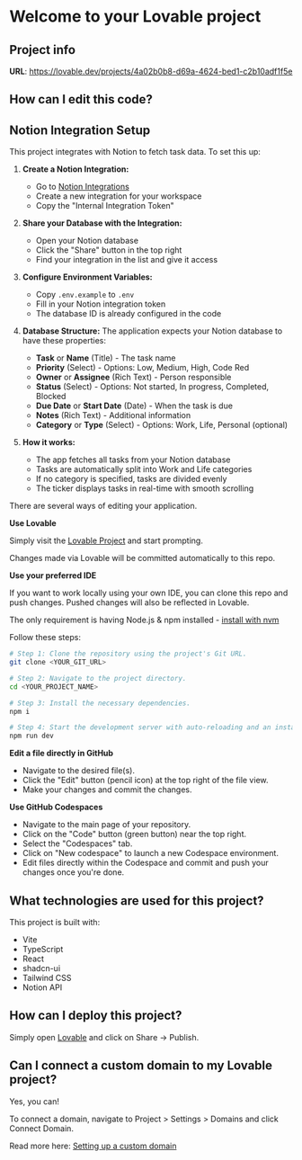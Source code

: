 # Welcome to your Lovable project

## Project info

**URL**: https://lovable.dev/projects/4a02b0b8-d69a-4624-bed1-c2b10adf1f5e

## How can I edit this code?

## Notion Integration Setup

This project integrates with Notion to fetch task data. To set this up:

1. **Create a Notion Integration:**
   - Go to [Notion Integrations](https://www.notion.so/my-integrations)
   - Create a new integration for your workspace
   - Copy the "Internal Integration Token"

2. **Share your Database with the Integration:**
   - Open your Notion database
   - Click the "Share" button in the top right
   - Find your integration in the list and give it access

3. **Configure Environment Variables:**
   - Copy `.env.example` to `.env`
   - Fill in your Notion integration token
   - The database ID is already configured in the code

4. **Database Structure:**
   The application expects your Notion database to have these properties:
   - **Task** or **Name** (Title) - The task name
   - **Priority** (Select) - Options: Low, Medium, High, Code Red
   - **Owner** or **Assignee** (Rich Text) - Person responsible
   - **Status** (Select) - Options: Not started, In progress, Completed, Blocked
   - **Due Date** or **Start Date** (Date) - When the task is due
   - **Notes** (Rich Text) - Additional information
   - **Category** or **Type** (Select) - Options: Work, Life, Personal (optional)

5. **How it works:**
   - The app fetches all tasks from your Notion database
   - Tasks are automatically split into Work and Life categories
   - If no category is specified, tasks are divided evenly
   - The ticker displays tasks in real-time with smooth scrolling

There are several ways of editing your application.

**Use Lovable**

Simply visit the [Lovable Project](https://lovable.dev/projects/4a02b0b8-d69a-4624-bed1-c2b10adf1f5e) and start prompting.

Changes made via Lovable will be committed automatically to this repo.

**Use your preferred IDE**

If you want to work locally using your own IDE, you can clone this repo and push changes. Pushed changes will also be reflected in Lovable.

The only requirement is having Node.js & npm installed - [install with nvm](https://github.com/nvm-sh/nvm#installing-and-updating)

Follow these steps:

```sh
# Step 1: Clone the repository using the project's Git URL.
git clone <YOUR_GIT_URL>

# Step 2: Navigate to the project directory.
cd <YOUR_PROJECT_NAME>

# Step 3: Install the necessary dependencies.
npm i

# Step 4: Start the development server with auto-reloading and an instant preview.
npm run dev
```

**Edit a file directly in GitHub**

- Navigate to the desired file(s).
- Click the "Edit" button (pencil icon) at the top right of the file view.
- Make your changes and commit the changes.

**Use GitHub Codespaces**

- Navigate to the main page of your repository.
- Click on the "Code" button (green button) near the top right.
- Select the "Codespaces" tab.
- Click on "New codespace" to launch a new Codespace environment.
- Edit files directly within the Codespace and commit and push your changes once you're done.

## What technologies are used for this project?

This project is built with:

- Vite
- TypeScript
- React
- shadcn-ui
- Tailwind CSS
- Notion API

## How can I deploy this project?

Simply open [Lovable](https://lovable.dev/projects/4a02b0b8-d69a-4624-bed1-c2b10adf1f5e) and click on Share -> Publish.

## Can I connect a custom domain to my Lovable project?

Yes, you can!

To connect a domain, navigate to Project > Settings > Domains and click Connect Domain.

Read more here: [Setting up a custom domain](https://docs.lovable.dev/tips-tricks/custom-domain#step-by-step-guide)